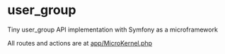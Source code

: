 user_group
===========

Tiny user_group API implementation with Symfony as a microframework

All routes and actions are at [app/MicroKernel.php](https://github.com/asev/user_group/blob/master/app/MicroKernel.php)
